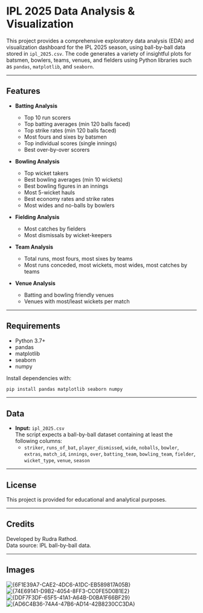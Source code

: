 # IPL 2025 Data Analysis & Visualization

This project provides a comprehensive exploratory data analysis (EDA) and visualization dashboard for the IPL 2025 season, using ball-by-ball data stored in `ipl_2025.csv`. The code generates a variety of insightful plots for batsmen, bowlers, teams, venues, and fielders using Python libraries such as `pandas`, `matplotlib`, and `seaborn`.

---

## Features

- **Batting Analysis**
  - Top 10 run scorers
  - Top batting averages (min 120 balls faced)
  - Top strike rates (min 120 balls faced)
  - Most fours and sixes by batsmen
  - Top individual scores (single innings)
  - Best over-by-over scorers

- **Bowling Analysis**
  - Top wicket takers
  - Best bowling averages (min 10 wickets)
  - Best bowling figures in an innings
  - Most 5-wicket hauls
  - Best economy rates and strike rates
  - Most wides and no-balls by bowlers

- **Fielding Analysis**
  - Most catches by fielders
  - Most dismissals by wicket-keepers

- **Team Analysis**
  - Total runs, most fours, most sixes by teams
  - Most runs conceded, most wickets, most wides, most catches by teams

- **Venue Analysis**
  - Batting and bowling friendly venues
  - Venues with most/least wickets per match

---

## Requirements

- Python 3.7+
- pandas
- matplotlib
- seaborn
- numpy

Install dependencies with:
```bash
pip install pandas matplotlib seaborn numpy
```

---

## Data

- **Input:** `ipl_2025.csv`  
  The script expects a ball-by-ball dataset containing at least the following columns:
    - `striker`, `runs_of_bat`, `player_dismissed`, `wide`, `noballs`, `bowler`, `extras`, `match_id`, `innings`, `over`, `batting_team`, `bowling_team`, `fielder`, `wicket_type`, `venue`, `season`

---


## License

This project is provided for educational and analytical purposes.

---

## Credits

Developed by Rudra Rathod.  
Data source: IPL ball-by-ball data.

---
## Images
![{6F1E39A7-CAE2-4DC6-A1DC-EB589817A05B}](https://github.com/user-attachments/assets/c3deef54-f735-40cc-aa6d-31c3caaded3d)
![{74E69141-D9B2-4054-8FF3-CC0FE5D0B1E2}](https://github.com/user-attachments/assets/b758da6e-1f25-47d0-96a1-190b5b1f1345)
![{DDF7F3DF-65F5-41A1-A64B-D0BA1F66BF29}](https://github.com/user-attachments/assets/98b68f56-9e08-4700-b418-908c3d259870)
![{AD6C4B36-74A4-47B6-AD14-42B8230CC3DA}](https://github.com/user-attachments/assets/10c285e3-5f62-4632-b452-6b5234ea5883)




